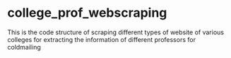 # college_prof_webscraping
This is the code structure of scraping different types of website of various colleges for extracting the information of different professors for coldmailing 
